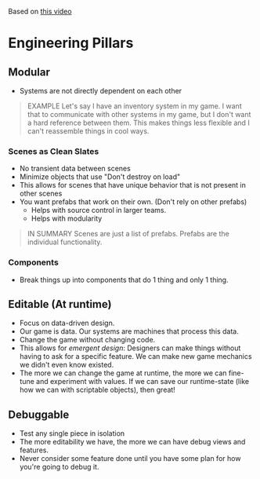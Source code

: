 Based on [this video](https://www.youtube.com/watch?v=raQ3iHhE_Kk&ab_channel=Unity)

# Engineering Pillars
## Modular

- Systems are not directly dependent on each other

> EXAMPLE
> Let's say I have an inventory system in my game. I want that to communicate with other systems in my game, but I don't want a hard reference between them. This makes things less flexible and I can't reassemble things in cool ways.

### Scenes as Clean Slates
- No transient data between scenes
- Minimize objects that use "Don't destroy on load"
- This allows for scenes that have unique behavior that is not present in other scenes
- You want prefabs that work on their own. (Don't rely on other prefabs)
	- Helps with source control in larger teams.
	- Helps with modularity

> IN SUMMARY
> Scenes are just a list of prefabs. Prefabs are the individual functionality.

### Components
- Break things up into components that do 1 thing and only 1 thing.
## Editable (At runtime)
- Focus on data-driven design.
- Our game is data. Our systems are machines that process this data.
- Change the game without changing code.
- This allows for *emergent design*: Designers can make things without having to ask for a specific feature. We can make new game mechanics we didn't even know existed.
- The more we can change the game at runtime, the more we can fine-tune and experiment with values. If we can save our runtime-state (like how we can with scriptable objects), then great!

## Debuggable
- Test any single piece in isolation
- The more editability we have, the more we can have debug views and features.
- Never consider some feature done until you have some plan for how you're going to debug it.
